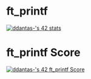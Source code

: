 # ft_printf
[![ddantas-'s 42 stats](https://badge42.vercel.app/api/v2/clfz4bsle004908jshzvxj27c/stats?cursusId=21&coalitionId=112)](https://github.com/JaeSeoKim/badge42)
# ft_printf Score
[![ddantas-'s 42 ft_printf Score](https://badge42.vercel.app/api/v2/clfz4bsle004908jshzvxj27c/project/2598107)](https://github.com/JaeSeoKim/badge42)
